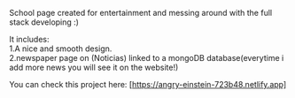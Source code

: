 School page created for entertainment and messing around with the full stack developing :)

It includes:<br/>
1.A nice and smooth design.<br/>
2.newspaper page on (Noticias) linked to a mongoDB database(everytime i add more news you will see it on the website!)<br/>


You can check this project here: [https://angry-einstein-723b48.netlify.app]

